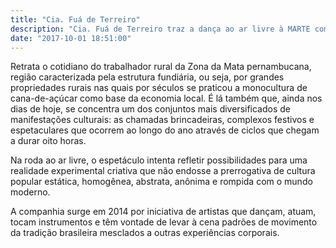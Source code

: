 ```yaml
---
title: "Cia. Fuá de Terreiro"
description: "Cia. Fuá de Terreiro traz a dança ao ar livre à MARTE com o espetáculo \"Baile Muderno\""
date: "2017-10-01 18:51:00"
---
```


Retrata o cotidiano do trabalhador rural da Zona da Mata pernambucana, região caracterizada pela estrutura fundiária, ou seja, por grandes propriedades rurais nas quais por séculos se praticou a monocultura de cana-de-açúcar como base da economia local. É lá também que, ainda nos dias de hoje, se concentra um dos conjuntos mais diversificados de manifestações culturais: as chamadas brincadeiras, complexos festivos e espetaculares que ocorrem ao longo do ano através de ciclos que chegam a durar oito horas.

Na roda ao ar livre, o espetáculo intenta refletir possibilidades para uma realidade experimental criativa que não endosse a prerrogativa de cultura popular estática, homogênea, abstrata, anônima e rompida com o mundo moderno.

A companhia surge em 2014 por iniciativa de artistas que dançam, atuam, tocam instrumentos e têm vontade de levar à cena padrões de movimento da tradição brasileira mesclados a outras experiências corporais.
